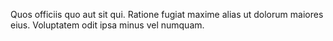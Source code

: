 Quos officiis quo aut sit qui. Ratione fugiat maxime alias ut dolorum maiores eius. Voluptatem odit ipsa minus vel numquam.